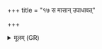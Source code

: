 +++
title = "१७ स मासान् उपाधावत्"

+++
<details><summary>मूलम् (GR)</summary>

स मासान् उपाधावत् ॥
</details>